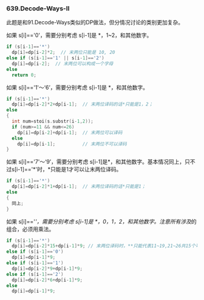 ### 639.Decode-Ways-II

此题是和91.Decode-Ways类似的DP做法，但分情况讨论的类别更加复杂。

如果 s[i]=='0'，需要分别考虑 s[i-1]是 \*，1~2，和其他数字。
```cpp
if (s[i-1]=='*')
  dp[i]=dp[i-2]*2;  // 末两位只能是 10, 20
else if (s[i-1]=='1' || s[i-1]=='2')
  dp[i]=dp[i-2];  // 末两位可以构成一个字母
else
  return 0;
```
如果 s[i]=='1'～‘6’，需要分别考虑 s[i-1]是 \*，和其他数字。
```cpp
if (s[i-1]=='*')
  dp[i]=dp[i-2]*2+dp[i-1];  // 末两位译码的话*只能是1，2；
else
{
  int num=stoi(s.substr(i-1,2));
  if (num>=11 && num<=26)
    dp[i]=dp[i-2]+dp[i-1];  // 末两位可以译码
  else
    dp[i]=dp[i-1];          // 末两位不可以译码
}
```
如果 s[i]=='7'～‘9’，需要分别考虑 s[i-1]是\*，和其他数字。基本情况同上，只不过s[i-1]=='*'时，*只能是1才可以让末两位译码。
```cpp
if (s[i-1]=='*')
  dp[i]=dp[i-2]*1+dp[i-1];  // 末两位译码的话*只能是1；
else
{
  同上;
}
```
如果 s[i]=='*'，需要分别考虑 s[i-1]是 \*，0，1，2，和其他数字。注意所有涉及*的组合，必须用乘法。
```cpp
if (s[i-1]=='*')
  dp[i]=dp[i-2]*15+dp[i-1]*9; // 末两位译码时，**只能代表11~19,21~26共15个可能。
else if (s[i-1]=='0')
  dp[i]=dp[i-1]*9;
else if (s[i-1]=='1')
  dp[i]=dp[i-2]*9+dp[i-1]*9;
else if (s[i-1]=='2')
  dp[i]=dp[i-2]*6+dp[i-1]*9;
else
  dp[i]=dp[i-1]*9;  
```
